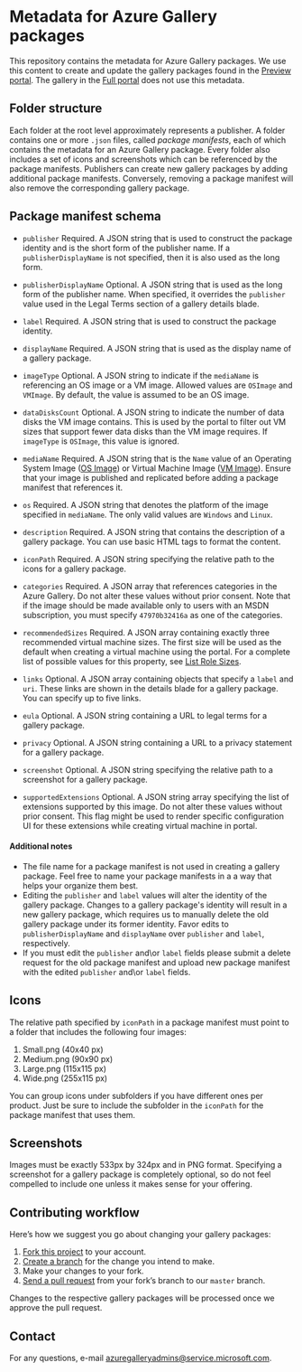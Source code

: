 # Metadata for Azure Gallery packages

This repository contains the metadata for Azure Gallery packages. We use this content to create and update the gallery packages found in the [Preview portal](https://portal.azure.com). The gallery in the [Full portal](https://manage.windowsazure.com) does not use this metadata.

## Folder structure

Each folder at the root level approximately represents a publisher. A folder contains one or more `.json` files, called *package manifests*, each of which contains the metadata for an Azure Gallery package. Every folder also includes a set of icons and screenshots which can be referenced by the package manifests. Publishers can create new gallery packages by adding additional package manifests. Conversely, removing a package manifest will also remove the corresponding gallery package.

## Package manifest schema

* `publisher`
Required. A JSON string that is used to construct the package identity and is the short form of the publisher name. If a `publisherDisplayName` is not specified, then it is also used as the long form.

* `publisherDisplayName`
Optional. A JSON string that is used as the long form of the publisher name. When specified, it overrides the `publisher` value used in the Legal Terms section of a gallery details blade.

* `label`
Required. A JSON string that is used to construct the package identity.

* `displayName`
Required. A JSON string that is used as the display name of a gallery package.

* `imageType`
Optional. A JSON string to indicate if the `mediaName` is referencing an OS image or a VM image. Allowed values are `OSImage` and `VMImage`. By default, the value is assumed to be an OS image.

* `dataDisksCount`
Optional. A JSON string to indicate the number of data disks the VM image contains. This is used by the portal to filter out VM sizes that support fewer data disks than the VM image requires. If `imageType` is `OSImage`, this value is ignored.

* `mediaName`
Required. A JSON string that is the `Name` value of an Operating System Image ([OS Image](http://msdn.microsoft.com/library/azure/jj157191.aspx)) or Virtual Machine Image ([VM Image](http://msdn.microsoft.com/library/azure/dn499770.aspx)). Ensure that your image is published and replicated before adding a package manifest that references it.

* `os`
Required. A JSON string that denotes the platform of the image specified in `mediaName`. The only valid values are `Windows` and `Linux`.

* `description`
Required. A JSON string that contains the description of a gallery package. You can use basic HTML tags to format the content.

* `iconPath`
Required. A JSON string specifying the relative path to the icons for a gallery package.

* `categories`
Required. A JSON array that references categories in the Azure Gallery. Do not alter these values without prior consent. Note that if the image should be made available only to users with an MSDN subscription, you must specify `47970b32416a` as one of the categories.

* `recommendedSizes`
Required. A JSON array containing exactly three recommended virtual machine sizes. The first size will be used as the default  when creating a virtual machine using the portal. For a complete list of possible values for this property, see [List Role Sizes](http://msdn.microsoft.com/en-us/library/azure/dn469422.aspx).

* `links`
Optional. A JSON array containing objects that specify a `label` and `uri`. These links are shown in the details blade for a gallery package. You can specify up to five links.

* `eula`
Optional. A JSON string containing a URL to legal terms for a gallery package.

* `privacy`
Optional. A JSON string containing a URL to a privacy statement for a gallery package.

* `screenshot`
Optional. A JSON string specifying the relative path to a screenshot for a gallery package.

* `supportedExtensions`
Optional. A JSON string array specifying the list of extensions supported by this image. Do not alter these values without prior consent. This flag might be used to render specific configuration UI for these extensions while creating virtual machine in portal.

#### Additional notes

* The file name for a package manifest is not used in creating a gallery package. Feel free to name your package manifests in a a way that helps your organize them best.
* Editing the `publisher` and `label` values will alter the identity of the gallery package. Changes to a gallery package's identity will result in a new gallery package, which requires us to manually delete the old gallery package under its former  identity. Favor edits to `publisherDisplayName` and `displayName` over `publisher` and `label`, respectively.
* If you must edit the `publisher` and\or `label` fields please submit a delete request for the old package manifest and upload new package manifest with the edited `publisher` and\or `label` fields.

## Icons

The relative path specified by `iconPath` in a package manifest must point to a folder that includes the following four images:

1. Small.png (40x40 px)
2. Medium.png (90x90 px)
3. Large.png (115x115 px)
4. Wide.png (255x115 px)

You can group icons under subfolders if you have different ones per product. Just be sure to include the subfolder in the `iconPath` for the package manifest that uses them.

## Screenshots

Images must be exactly 533px by 324px and in PNG format. Specifying a screenshot for a gallery package is completely optional, so do not feel compelled to include one unless it makes sense for your offering.

## Contributing workflow

Here’s how we suggest you go about changing your gallery packages:

1. [Fork this project][fork] to your account.
2. [Create a branch][branch] for the change you intend to make.
3. Make your changes to your fork.
4. [Send a pull request][pr] from your fork’s branch to our `master` branch.

Changes to the respective gallery packages will be processed once we approve the pull request.

[fork]: http://help.github.com/forking/
[branch]: https://help.github.com/articles/creating-and-deleting-branches-within-your-repository
[pr]: http://help.github.com/pull-requests/

## Contact

For any questions, e-mail azuregalleryadmins@service.microsoft.com.
